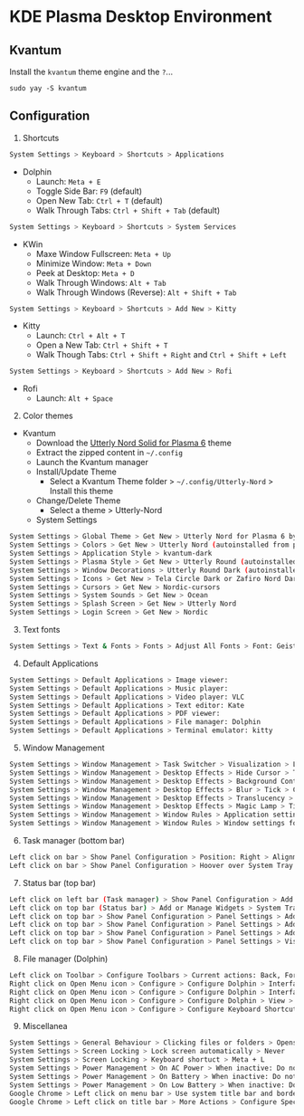 # KDE Plasma Desktop Environment 

## Kvantum
Install the `kvantum` theme engine and the `?`... 
```bahs
sudo yay -S kvantum 
```

## Configuration
1. Shortcuts
```bash
System Settings > Keyboard > Shortcuts > Applications
```
  - Dolphin
    - Launch: `Meta + E`
    - Toggle Side Bar: `F9` (default)
    - Open New Tab: `Ctrl + T` (default)
    - Walk Through Tabs: `Ctrl + Shift + Tab` (default)

```bash
System Settings > Keyboard > Shortcuts > System Services 
```
  - KWin 
    - Maxe Window Fullscreen: `Meta + Up`
    - Minimize Window: `Meta + Down`
    - Peek at Desktop: `Meta + D`
    - Walk Through Windows: `Alt + Tab`
    - Walk Through Windows (Reverse): `Alt + Shift + Tab`

```bash
System Settings > Keyboard > Shortcuts > Add New > Kitty 
```
  - Kitty
    - Launch: `Ctrl + Alt + T`
    - Open a New Tab: `Ctrl + Shift + T` 
    - Walk Though Tabs: `Ctrl + Shift + Right` and `Ctrl + Shift + Left`

```bash
System Settings > Keyboard > Shortcuts > Add New > Rofi 
```
  - Rofi 
    - Launch: `Alt + Space`

2. Color themes 
  - Kvantum
    - Download the [Utterly Nord Solid for Plasma 6](https://store.kde.org/p/2135623/) theme
    - Extract the zipped content in `~/.config`
    - Launch the Kvantum manager 
    - Install/Update Theme
      - Select a Kvantum Theme folder > `~/.config/Utterly-Nord` > Install this theme
    - Change/Delete Theme
      - Select a theme > Utterly-Nord
    - System Settings
```bash
System Settings > Global Theme > Get New > Utterly Nord for Plasma 6 by himdek 
System Settings > Colors > Get New > Utterly Nord (autoinstalled from previous step) 
System Settings > Application Style > kvantum-dark 
System Settings > Plasma Style > Get New > Utterly Round (autoinstalled from previous step) 
System Settings > Window Decorations > Utterly Round Dark (autoinstalled from previous step) > Edit Theme (stencil icon on bottom right corner) > Button size: Very Large 
System Settings > Icons > Get New > Tela Circle Dark or Zafiro Nord Dark by zayronXIO or Buuf-Plasma 
System Settings > Cursors > Get New > Nordic-cursors 
System Settings > System Sounds > Get New > Ocean 
System Settings > Splash Screen > Get New > Utterly Nord 
System Settings > Login Screen > Get New > Nordic 
```

3. Text fonts
```bash
System Settings > Text & Fonts > Fonts > Adjust All Fonts > Font: GeistMono Nerd Font Mono > Font style: Medium > Size: 10.75
```

4. Default Applications  
```bash
System Settings > Default Applications > Image viewer: 
System Settings > Default Applications > Music player: 
System Settings > Default Applications > Video player: VLC 
System Settings > Default Applications > Text editor: Kate 
System Settings > Default Applications > PDF viewer: 
System Settings > Default Applications > File manager: Dolphin 
System Settings > Default Applications > Terminal emulator: kitty 
```

5. Window Management
```bash
System Settings > Window Management > Task Switcher > Visualization > Large icons
System Settings > Window Management > Desktop Effects > Hide Cursor > Tick 
System Settings > Window Management > Desktop Effects > Background Contrast > Tick 
System Settings > Window Management > Desktop Effects > Blur > Tick > Click on gear icon to change noise and blur strength (both of them on 5th to last tick) 
System Settings > Window Management > Desktop Effects > Translucency > Tick 
System Settings > Window Management > Desktop Effects > Magic Lamp > Tick > Configure > 350 milliseconds 
System Settings > Window Management > Window Rules > Application settings for systemsettins > Edit (pencil icon) > Match whole window class: Yes, Window types: All selected  
System Settings > Window Management > Window Rules > Window settings for systemsettins > Edit (pencil icon) > Match whole window class: Yes, Window types: All selected  
```

6. Task manager (bottom bar)
```bash
Left click on bar > Show Panel Configuration > Position: Right > Alignment: Center > Height: Fit Content > Visibility: Auto Hide > Opacity: Translucent > Style: Floating > Panel Width: 74 
Left click on bar > Show Panel Configuration > Hoover over System Tray > Remove
```

7. Status bar (top bar)
```bash
Left click on left bar (Task manager) > Show Panel Configuration > Add Panel > Application Menu Bar > Exit Edit Mode 
Left click on top bar (Status bar) > Add or Manage Widgets > System Tray, Trashcan, Digital Clock > Exit Edit Mode  
Left click on top bar > Show Panel Configuration > Panel Settings > Add Spacer > Right clik on System Tray, Trashcan and Digital Clock and drag them to the RHS of the Spacer > Leave Global Menu on the LHS 
Left click on top bar > Show Panel Configuration > Panel Settings > Add Spacer > Place the spacer between the Clock and the Trashcan + Tray block so that the Clock now sits in the middle of the status bar 
Left click on top bar > Show Panel Configuration > Panel Settings > Add Spacer > Place the spacer on the RHS of the Tray and untogle Flexible Size > Spacer Width: 10  
Left click on top bar > Show Panel Configuration > Panel Settings > Visibility: Dodge windows, Opacity: Translucent, Panel Height: 34 
```

8. File manager (Dolphin)
```bash
Left click on Toolbar > Configure Toolbars > Current actions: Back, Forward, Open Menu, Location Bar, Split, Search
Right click on Open Menu icon > Configure > Configure Dolphin > Interface > Folders & Tabs > Show on startup: /home/papadeiv
Right click on Open Menu icon > Configure > Configure Dolphin > Interface > Status & Location bars > Status Bar: Show status bar (tick), Location Bar: Show full path inside location bar (tick) 
Right click on Open Menu icon > Configure > Configure Dolphin > View > Icons > Default icon size: 32 pixels, Preview icon size: 64 pixels 
Right click on Open Menu icon > Configure > Configure Keyboard Shortcuts > Close Tab > Custom > Ctrl + W 
```

9. Miscellanea 
```bash
System Settings > General Behaviour > Clicking files or folders > Opens them 
System Settings > Screen Locking > Lock screen automatically > Never 
System Settings > Screen Locking > Keyboard shortuct > Meta + L 
System Settings > Power Management > On AC Power > When inactive: Do nothing, Dim automatically: Never, Turn off screne: Never 
System Settings > Power Management > On Battery > When inactive: Do nothing, Dim automatically: Never, Turn off screne: Never 
System Settings > Power Management > On Low Battery > When inactive: Do nothing, Dim automatically: Never, Turn off screne: Never 
Google Chrome > Left click on menu bar > Use system title bar and borders 
Google Chrome > Left click on title bar > More Actions > Configure Special Application Settings > Add Property > Titlebar color scheme: Utterly-Nord, Active opacity: 92%, Inctive opacity: 92%
```
